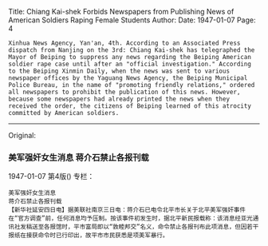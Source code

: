 Title: Chiang Kai-shek Forbids Newspapers from Publishing News of American Soldiers Raping Female Students
Author:
Date: 1947-01-07
Page: 4

    Xinhua News Agency, Yan'an, 4th. According to an Associated Press dispatch from Nanjing on the 3rd: Chiang Kai-shek has telegraphed the Mayor of Beiping to suppress any news regarding the Beiping American soldier rape case until after an "official investigation." According to the Beiping Xinmin Daily, when the news was sent to various newspaper offices by the Yaguang News Agency, the Beiping Municipal Police Bureau, in the name of "promoting friendly relations," ordered all newspapers to prohibit the publication of this news. However, because some newspapers had already printed the news when they received the order, the citizens of Beiping learned of this atrocity committed by American soldiers.



<hr /> 

Original: 


### 美军强奸女生消息  蒋介石禁止各报刊载

1947-01-07
第4版()
专栏：

    美军强奸女生消息
    蒋介石禁止各报刊载
    【新华社延安四日电】据美联社南京三日电：蒋介石已电令北平市长关于北平美军强奸事件在“官方调查”前，任何消息均予压制。按该事件初发生时，据北平新民报载称：该消息经亚光通讯社发稿送至各报馆时，平市富局即以“敦睦邦交”名义，命令禁止各报刊布此项消息，但因若干报纸在接获命令时已行印出，故平市市民获悉是项美军暴行。
